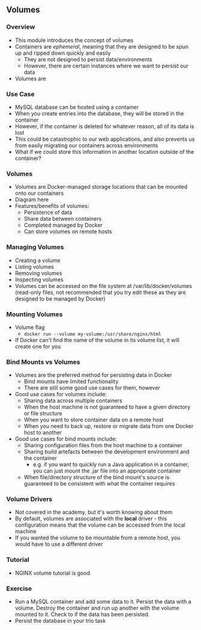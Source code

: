 ## Volumes

### Overview

- This module introduces the concept of volumes
- Containers are *ephemeral*, meaning that they are designed to be spun up and ripped down quickly and easily
    - They are not designed to persist data/environments
    - However, there are certain instances where we want to persist our data
- Volumes are 

### Use Case

- MySQL database can be hosted using a container
- When you create entries into the database, they will be stored in the container
- However, if the container is deleted for whatever reason, all of its data is lost
- This could be catastrophic to our web applications, and also prevents us from easily migrating our containers across environments
- What if we could store this information in another location outside of the container?

### Volumes

- Volumes are Docker-managed storage locations that can be mounted onto our containers
- Diagram here
- Features/benefits of volumes:
    - Persistence of data
    - Share data between containers
    - Completed managed by Docker
    - Can store volumes on remote hosts

### Managing Volumes

- Creating a volume
- Listing volumes
- Removing volumes
- Inspecting volumes
- Volumes can be accessed on the file system at /var/lib/docker/volumes (read-only files, not recommended that you try edit these as they are designed to be managed by Docker)

### Mounting Volumes

- Volume flag
    - `docker run --volume my-volume:/usr/share/nginx/html`
- If Docker can't find the name of the volume in its volume list, it will create one for you

### Bind Mounts vs Volumes

- Volumes are the preferred method for persisting data in Docker
    - Bind mounts have limited functionality
    - There are still some good use cases for them, however
- Good use cases for volumes include:
    - Sharing data across multiple containers
    - When the host machine is not guaranteed to have a given directory or file structure
    - When you want to store container data on a remote host
    - When you need to back up, restore or migrate data from one Docker host to another
- Good use cases for bind mounts include:
    - Sharing configuration files from the host machine to a container
    - Sharing build artefacts between the development environment and the container
        - e.g. if you want to quickly run a Java application in a container, you can just mount the .jar file into an appropriate container
    - When file/directory structure of the bind mount's source is guaranteed to be consistent with what the container requires

### Volume Drivers

- Not covered in the academy, but it's worth knowing about them
- By default, volumes are associated with the **local** driver - this configuration means that the volume can be accessed from the local machine
- If you wanted the volume to be mountable from a remote host, you would have to use a different driver

### Tutorial

- NGINX volume tutorial is good

### Exercise

- Run a MySQL container and add some data to it. Persist the data with a volume. Destroy the container and run up another with the volume mounted to it. Check to if the data has been persisted.
- Persist the database in your trio task